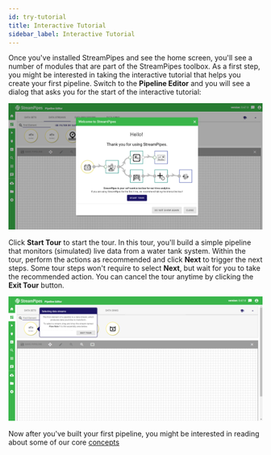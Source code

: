 ```yaml
---
id: try-tutorial
title: Interactive Tutorial
sidebar_label: Interactive Tutorial
---
```


Once you've installed StreamPipes and see the home screen, you'll see a number of modules that are part of the StreamPipes toolbox.
As a first step, you might be interested in taking the interactive tutorial that helps you create your first pipeline.
Switch to the **Pipeline Editor** and you will see a dialog that asks you for the start of the interactive tutorial:

<img className="docs-image" src="/img/01_try-tutorial/01_tutorial-welcome.png" alt="Tutorial Welcome Page"/>

Click **Start Tour** to start the tour. In this tour, you'll build a simple pipeline that monitors (simulated) live data from a water tank system.
Within the tour, perform the actions as recommended and click **Next** to trigger the next steps. Some tour steps won't require to select **Next**, but wait for you to take the recommended action.
You can cancel the tour anytime by clicking the **Exit Tour** button.

<img className="docs-image" src="/img/01_try-tutorial/02_tutorial-process.png" alt="Tutorial Welcome Page"/>

Now after you've built your first pipeline, you might be interested in reading about some of our core [concepts](02_concepts-overview) 

